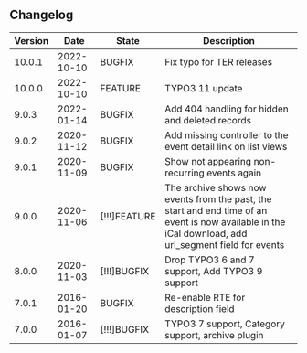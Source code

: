 ## Changelog

| Version | Date       | State         | Description                                                                                                                                            |
|---------|------------| ------------- |--------------------------------------------------------------------------------------------------------------------------------------------------------|
| 10.0.1  | 2022-10-10 | BUGFIX        | Fix typo for TER releases                                                                                                                              |
| 10.0.0  | 2022-10-10 | FEATURE       | TYPO3 11 update                                                                                                                                        |
| 9.0.3   | 2022-01-14 | BUGFIX        | Add 404 handling for hidden and deleted records                                                                                                        |
| 9.0.2   | 2020-11-12 | BUGFIX        | Add missing controller to the event detail link on list views                                                                                          |
| 9.0.1   | 2020-11-09 | BUGFIX        | Show not appearing non-recurring events again                                                                                                          |
| 9.0.0   | 2020-11-06 | [!!!]FEATURE  | The archive shows now events from the past, the start and end time of an event is now available in the iCal download, add url_segment field for events |
| 8.0.0   | 2020-11-03 | [!!!]BUGFIX   | Drop TYPO3 6 and 7 support, Add TYPO3 9 support                                                                                                        |
| 7.0.1   | 2016-01-20 | BUGFIX        | Re-enable RTE for description field                                                                                                                    |
| 7.0.0   | 2016-01-07 | [!!!]BUGFIX   | TYPO3 7 support, Category support, archive plugin                                                                                                      |
